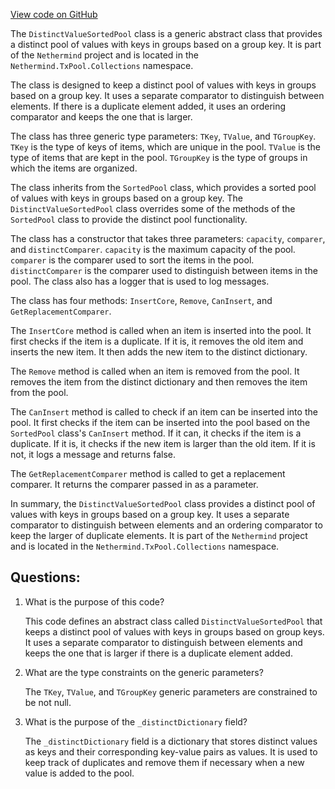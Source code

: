 [View code on GitHub](https://github.com/nethermindeth/nethermind/Nethermind.TxPool/Collections/DistinctValueSortedPool.cs)

The `DistinctValueSortedPool` class is a generic abstract class that provides a distinct pool of values with keys in groups based on a group key. It is part of the `Nethermind` project and is located in the `Nethermind.TxPool.Collections` namespace. 

The class is designed to keep a distinct pool of values with keys in groups based on a group key. It uses a separate comparator to distinguish between elements. If there is a duplicate element added, it uses an ordering comparator and keeps the one that is larger. 

The class has three generic type parameters: `TKey`, `TValue`, and `TGroupKey`. `TKey` is the type of keys of items, which are unique in the pool. `TValue` is the type of items that are kept in the pool. `TGroupKey` is the type of groups in which the items are organized. 

The class inherits from the `SortedPool` class, which provides a sorted pool of values with keys in groups based on a group key. The `DistinctValueSortedPool` class overrides some of the methods of the `SortedPool` class to provide the distinct pool functionality. 

The class has a constructor that takes three parameters: `capacity`, `comparer`, and `distinctComparer`. `capacity` is the maximum capacity of the pool. `comparer` is the comparer used to sort the items in the pool. `distinctComparer` is the comparer used to distinguish between items in the pool. The class also has a logger that is used to log messages. 

The class has four methods: `InsertCore`, `Remove`, `CanInsert`, and `GetReplacementComparer`. 

The `InsertCore` method is called when an item is inserted into the pool. It first checks if the item is a duplicate. If it is, it removes the old item and inserts the new item. It then adds the new item to the distinct dictionary. 

The `Remove` method is called when an item is removed from the pool. It removes the item from the distinct dictionary and then removes the item from the pool. 

The `CanInsert` method is called to check if an item can be inserted into the pool. It first checks if the item can be inserted into the pool based on the `SortedPool` class's `CanInsert` method. If it can, it checks if the item is a duplicate. If it is, it checks if the new item is larger than the old item. If it is not, it logs a message and returns false. 

The `GetReplacementComparer` method is called to get a replacement comparer. It returns the comparer passed in as a parameter. 

In summary, the `DistinctValueSortedPool` class provides a distinct pool of values with keys in groups based on a group key. It uses a separate comparator to distinguish between elements and an ordering comparator to keep the larger of duplicate elements. It is part of the `Nethermind` project and is located in the `Nethermind.TxPool.Collections` namespace.
## Questions: 
 1. What is the purpose of this code?
    
    This code defines an abstract class called `DistinctValueSortedPool` that keeps a distinct pool of values with keys in groups based on group keys. It uses a separate comparator to distinguish between elements and keeps the one that is larger if there is a duplicate element added.

2. What are the type constraints on the generic parameters?
    
    The `TKey`, `TValue`, and `TGroupKey` generic parameters are constrained to be not null. 

3. What is the purpose of the `_distinctDictionary` field?
    
    The `_distinctDictionary` field is a dictionary that stores distinct values as keys and their corresponding key-value pairs as values. It is used to keep track of duplicates and remove them if necessary when a new value is added to the pool.